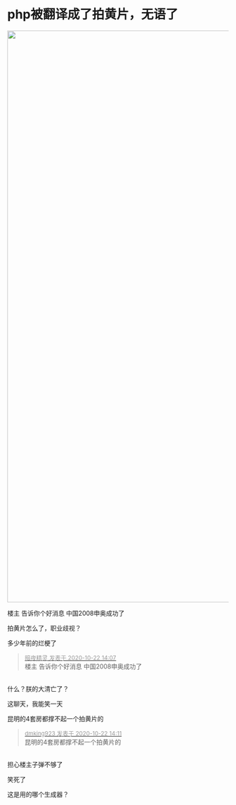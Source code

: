 # php被翻译成了拍黄片，无语了


<img id="aimg_zKhU2" onclick="zoom(this, this.src, 0, 0, 0)" class="zoom" width="600" height="1300" src="https://bbs.hanming.com/data/attachment/forum/202010/22/140506mzzao64ikohaza50.jpg" onmouseover="img_onmouseoverfunc(this)" onclick="zoom(this)" style="cursor:pointer" border="0" alt="" />

楼主 告诉你个好消息 中国2008申奥成功了

拍黄片怎么了，职业歧视？

多少年前的烂梗了

<div class="quote"><blockquote><font size="2"><a href="https://www.hostloc.com/forum.php?mod=redirect&amp;goto=findpost&amp;pid=9335732&amp;ptid=757133" target="_blank"><font color="#999999">暗夜精灵 发表于 2020-10-22 14:07</font></a></font><br />
楼主 告诉你个好消息 中国2008申奥成功了</blockquote></div><br />
什么？朕的大清亡了？

这聊天，我能笑一天

昆明的4套房都撑不起一个拍黄片的

<div class="quote"><blockquote><font size="2"><a href="https://www.hostloc.com/forum.php?mod=redirect&amp;goto=findpost&amp;pid=9335759&amp;ptid=757133" target="_blank"><font color="#999999">dmking923 发表于 2020-10-22 14:11</font></a></font><br />
昆明的4套房都撑不起一个拍黄片的</blockquote></div><br />
担心楼主子弹不够了

<img src="static/image/smiley/yct/013.gif" smilieid="43" border="0" alt="" />笑死了

这是用的哪个生成器？
